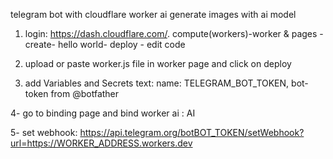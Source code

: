 telegram bot with cloudflare worker ai generate images with ai model 


1. login: https://dash.cloudflare.com/. compute(workers)-worker & pages - create- hello world- deploy - edit code
   
3. upload or paste worker.js file in worker page and click on deploy

5. add Variables and Secrets text: name: TELEGRAM_BOT_TOKEN, bot-token from @botfather
   
4- go to binding page and bind worker ai : AI
   
5- set webhook: https://api.telegram.org/botBOT_TOKEN/setWebhook?url=https://WORKER_ADDRESS.workers.dev



